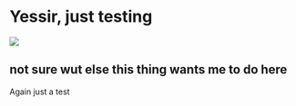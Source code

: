 # <h1> Yessir, just testing </h1>
<img src=https://octodex.github.com/images/yaktocat.png />
<h2> not sure wut else this thing wants me to do here </h2>





























Again just a test
